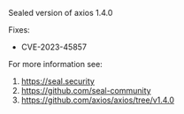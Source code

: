 Sealed version of axios 1.4.0

Fixes:
- CVE-2023-45857

For more information see:
  1. https://seal.security
  2. https://github.com/seal-community
  3. https://github.com/axios/axios/tree/v1.4.0
